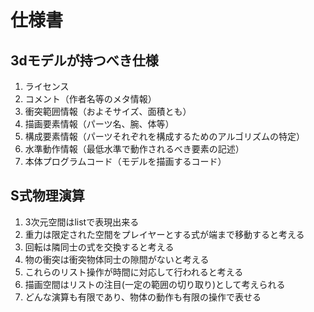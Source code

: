 # 仕様書
## 3dモデルが持つべき仕様
1. ライセンス
2. コメント（作者名等のメタ情報）
3. 衝突範囲情報（およそサイズ、面積とも）
4. 描画要素情報（パーツ名、腕、体等）
5. 構成要素情報（パーツそれぞれを構成するためのアルゴリズムの特定）
6. 水準動作情報（最低水準で動作されるべき要素の記述）
7. 本体プログラムコード（モデルを描画するコード）
## S式物理演算
1. 3次元空間はlistで表現出来る
2. 重力は限定された空間をプレイヤーとする式が端まで移動すると考える
3. 回転は隣同士の式を交換すると考える
4. 物の衝突は衝突物体同士の隙間がないと考える
5. これらのリスト操作が時間に対応して行われると考える
6. 描画空間はリストの注目(一定の範囲の切り取り)として考えられる
7. どんな演算も有限であり、物体の動作も有限の操作で表せる
